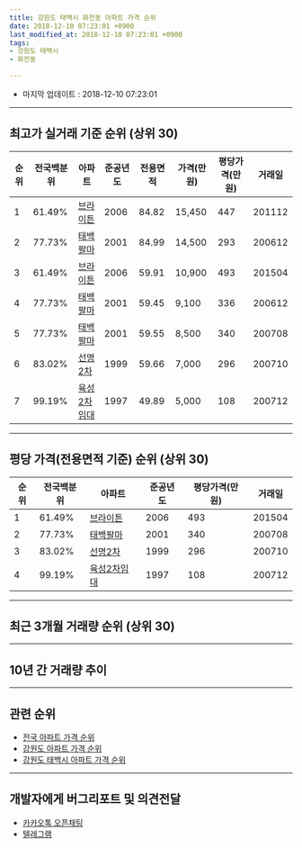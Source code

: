 ```yaml
---
title: 강원도 태백시 화전동 아파트 가격 순위
date: 2018-12-10 07:23:01 +0900
last_modified_at: 2018-12-10 07:23:01 +0900
tags:
- 강원도 태백시
- 화전동

---
```


* 마지막 업데이트 : 2018-12-10 07:23:01

---

## 최고가 실거래 기준 순위 (상위 30)


|순위|전국백분위|아파트|준공년도|전용면적|가격(만원)|평당가격(만원)|거래일|
|---|---|---|---|---|---|---|---|
|1|61.49%|[브라이튼](https://search.naver.com/search.naver?query=%EA%B0%95%EC%9B%90%EB%8F%84+%ED%83%9C%EB%B0%B1%EC%8B%9C+%ED%99%94%EC%A0%84%EB%8F%99+%EB%B8%8C%EB%9D%BC%EC%9D%B4%ED%8A%BC)|2006|84.82|15,450|447|201112|
|2|77.73%|[태백팔마](https://search.naver.com/search.naver?query=%EA%B0%95%EC%9B%90%EB%8F%84+%ED%83%9C%EB%B0%B1%EC%8B%9C+%ED%99%94%EC%A0%84%EB%8F%99+%ED%83%9C%EB%B0%B1%ED%8C%94%EB%A7%88)|2001|84.99|14,500|293|200612|
|3|61.49%|[브라이튼](https://search.naver.com/search.naver?query=%EA%B0%95%EC%9B%90%EB%8F%84+%ED%83%9C%EB%B0%B1%EC%8B%9C+%ED%99%94%EC%A0%84%EB%8F%99+%EB%B8%8C%EB%9D%BC%EC%9D%B4%ED%8A%BC)|2006|59.91|10,900|493|201504|
|4|77.73%|[태백팔마](https://search.naver.com/search.naver?query=%EA%B0%95%EC%9B%90%EB%8F%84+%ED%83%9C%EB%B0%B1%EC%8B%9C+%ED%99%94%EC%A0%84%EB%8F%99+%ED%83%9C%EB%B0%B1%ED%8C%94%EB%A7%88)|2001|59.45|9,100|336|200612|
|5|77.73%|[태백팔마](https://search.naver.com/search.naver?query=%EA%B0%95%EC%9B%90%EB%8F%84+%ED%83%9C%EB%B0%B1%EC%8B%9C+%ED%99%94%EC%A0%84%EB%8F%99+%ED%83%9C%EB%B0%B1%ED%8C%94%EB%A7%88)|2001|59.55|8,500|340|200708|
|6|83.02%|[선명2차](https://search.naver.com/search.naver?query=%EA%B0%95%EC%9B%90%EB%8F%84+%ED%83%9C%EB%B0%B1%EC%8B%9C+%ED%99%94%EC%A0%84%EB%8F%99+%EC%84%A0%EB%AA%852%EC%B0%A8)|1999|59.66|7,000|296|200710|
|7|99.19%|[육성2차임대](https://search.naver.com/search.naver?query=%EA%B0%95%EC%9B%90%EB%8F%84+%ED%83%9C%EB%B0%B1%EC%8B%9C+%ED%99%94%EC%A0%84%EB%8F%99+%EC%9C%A1%EC%84%B12%EC%B0%A8%EC%9E%84%EB%8C%80)|1997|49.89|5,000|108|200712|


---

## 평당 가격(전용면적 기준) 순위 (상위 30)


|순위|전국백분위|아파트|준공년도|평당가격(만원)|거래일|
|---|---|---|---|---|---|
|1|61.49%|[브라이튼](https://search.naver.com/search.naver?query=%EA%B0%95%EC%9B%90%EB%8F%84+%ED%83%9C%EB%B0%B1%EC%8B%9C+%ED%99%94%EC%A0%84%EB%8F%99+%EB%B8%8C%EB%9D%BC%EC%9D%B4%ED%8A%BC)|2006|493|201504|
|2|77.73%|[태백팔마](https://search.naver.com/search.naver?query=%EA%B0%95%EC%9B%90%EB%8F%84+%ED%83%9C%EB%B0%B1%EC%8B%9C+%ED%99%94%EC%A0%84%EB%8F%99+%ED%83%9C%EB%B0%B1%ED%8C%94%EB%A7%88)|2001|340|200708|
|3|83.02%|[선명2차](https://search.naver.com/search.naver?query=%EA%B0%95%EC%9B%90%EB%8F%84+%ED%83%9C%EB%B0%B1%EC%8B%9C+%ED%99%94%EC%A0%84%EB%8F%99+%EC%84%A0%EB%AA%852%EC%B0%A8)|1999|296|200710|
|4|99.19%|[육성2차임대](https://search.naver.com/search.naver?query=%EA%B0%95%EC%9B%90%EB%8F%84+%ED%83%9C%EB%B0%B1%EC%8B%9C+%ED%99%94%EC%A0%84%EB%8F%99+%EC%9C%A1%EC%84%B12%EC%B0%A8%EC%9E%84%EB%8C%80)|1997|108|200712|


---

## 최근 3개월 거래량 순위 (상위 30)


<div style="width:100%;">
    <canvas id="deal_count_ranking" height="250"></canvas>
</div>


<script>
new Chart(document.getElementById("deal_count_ranking"), {
    type: 'horizontalBar',
    data: {
        labels: ['브라이튼', '태백팔마'],
        datasets: [{
            label: '실거래 수',
            data: [2, 2],
            borderColor: "rgba(255, 0, 128, 1)",
            backgroundColor: "rgba(255, 0, 128, 0.5)",
            fill: false,
        }]
    },
    options: {
        responsive: true,
        title: {
            display: true,
            text: '최근 3개월 거래량 순위'
        },
        tooltips: {
            mode: 'index',
            intersect: false,
            callbacks: {
                title: function(tooltipItems, data) {
                    return "실거래 수:";
                },
                label: function(tooltipItem, data) {
                    return data.labels[tooltipItem.index] + ": " + tooltipItem.xLabel;
                }
            }
        },
        hover: {
            mode: 'nearest',
            intersect: true
        },
        scales: {
            xAxes: [{
                display: true,
                scaleLabel: {
                    display: true,
                    labelString: '실거래 수'
                },
                ticks: {
                    suggestedMin: 0,
                }
            }],
            yAxes: [{
                display: true,
                ticks: {
                    autoSkip: false,
                    callback: function(value, index, values) {
                        if (value.length > 15)
                            return value.substr(0, 13) + "...";
                        else
                            return value;
                    }
                },
                scaleLabel: {
                    display: false,
                }
            }]
        }
    }
});

</script>


---

## 10년 간 거래량 추이


<div style="width:100%;">
    <canvas id="deal_progress" height="250"></canvas>
</div>

<script>
new Chart(document.getElementById("deal_progress"), {
    type: 'line',
    data: {
        labels: ['200812','200901','200902','200903','200904','200905','200906','200907','200908','200909','200910','200911','200912','201001','201002','201003','201004','201005','201006','201007','201008','201009','201010','201011','201012','201101','201102','201103','201104','201105','201106','201107','201108','201109','201110','201111','201112','201201','201202','201203','201204','201205','201206','201207','201208','201209','201210','201211','201212','201301','201302','201303','201304','201305','201306','201307','201308','201309','201310','201311','201312','201401','201402','201403','201404','201405','201406','201407','201408','201409','201410','201411','201412','201501','201502','201503','201504','201505','201506','201507','201508','201509','201510','201511','201512','201601','201602','201603','201604','201605','201606','201607','201608','201609','201610','201611','201612','201701','201702','201703','201704','201705','201706','201707','201708','201709','201710','201711','201712','201801','201802','201803','201804','201805','201806','201807','201808','201809','201810','201811','201812'],
        datasets: [{
            label: '실거래 수',
            pointRadius: 1,
            data: [5, 2, 3, 2, 3, 2, 0, 2, 3, 6, 3, 8, 1, 8, 5, 8, 4, 3, 5, 6, 4, 2, 5, 5, 6, 2, 6, 2, 7, 3, 3, 9, 4, 3, 5, 1, 2, 4, 4, 3, 1, 1, 3, 2, 3, 2, 4, 2, 1, 1, 2, 2, 7, 5, 1, 2, 4, 1, 0, 2, 0, 0, 5, 2, 6, 4, 1, 6, 1, 3, 4, 2, 3, 3, 3, 5, 6, 0, 3, 5, 3, 6, 6, 5, 4, 3, 7, 7, 2, 2, 2, 4, 3, 1, 0, 3, 0, 0, 2, 7, 2, 3, 3, 4, 3, 4, 2, 2, 2, 1, 3, 1, 4, 3, 3, 2, 5, 1, 2, 2, 0],
            borderColor: "rgba(255, 201, 14, 1)",
            backgroundColor: "rgba(255, 201, 14, 0.5)",
            fill: true,
        }]
    },
    options: {
        responsive: true,
        title: {
            display: true,
            text: '10년간 거래량 추이'
        },
        tooltips: {
            mode: 'index',
            intersect: false,
        },
        hover: {
            mode: 'nearest',
            intersect: true
        },
        scales: {
            xAxes: [{
                display: true,
                scaleLabel: {
                    display: true,
                    labelString: '년/월'
                }
            }],
            yAxes: [{
                display: true,
                ticks: {
                    suggestedMin: 0,
                },
                scaleLabel: {
                    display: true,
                    labelString: '실거래 수'
                }
            }]
        }
    }
});

</script>


---

## 관련 순위

- [전국 아파트 가격 순위](https://inasie.github.io/apt-ranking/전국)
- [강원도 아파트 가격 순위](https://inasie.github.io/apt-ranking/강원도)
- [강원도 태백시 아파트 가격 순위](https://inasie.github.io/apt-ranking/강원도-태백시)


---

## 개발자에게 버그리포트 및 의견전달

- [카카오톡 오픈채팅](https://open.kakao.com/o/gLJUAP4)
- [텔레그램](https://t.me/inasie)


